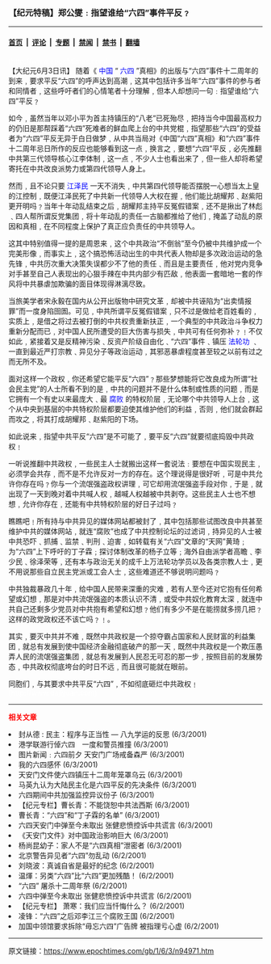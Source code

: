 ### 【纪元特稿】郑公燮﹕指望谁给“六四”事件平反﹖

---

#### [首页](../../../..?n94971) &nbsp;|&nbsp; [评论](../../../../../epoch-comment?n94971) &nbsp;|&nbsp; [专题](../../../../../epoch-special?n94971) &nbsp;|&nbsp; [禁闻](../../../../../epoch-news?n94971) &nbsp;|&nbsp; [禁书](../../../../../books?n94971) &nbsp;|&nbsp; [翻墙](https://github.com/gfw-breaker/nogfw/blob/master/README.md?n94971)


<div class="post_content" id="artbody" itemprop="articleBody">
 <!-- article content begin -->
 <p>
  <font color="#ffffff">
   (http://www.epochtimes.com)
  </font>
  <br/>
  【大纪元6月3日讯】 随着《
  <ok href="http://www3.epochtimes.com/news/epochnews/main/2.html">
   <font color="blue">
    中国
   </font>
  </ok>
  “
  <ok href="https://www.epochtimes.com/news/epochnews/news/Focus.asp?Focus_ID=1102">
   <font color="blue">
    六四
   </font>
  </ok>
  ”真相》的出版与“六四”事件十二周年的到来﹐要求平反“六四”的呼声达到高潮﹐这其中包括许多当年“六四”事件的参与者和同情者﹐这些呼吁者们的心情笔者十分理解﹐但本人却想问一句﹕指望谁给“六四”平反﹖
 </p>
 <p>
  如今﹐虽然当年以邓小平为首主持镇压的“八老”已死殆尽﹐把持当今中国最高权力的仍旧是那帮踩着“六四”死难者的鲜血爬上台的中共党棍﹐指望那些“六四”的受益者为“六四”平反无异于白日做梦﹐从中共当局对《中国“六四”真相》和“六四”事件十二周年忌日所作的反应也能够看到这一点﹐换言之﹐要想“六四”平反﹐必先推翻中共第三代领导核心江李体制﹐这一点﹐不少人士也看出来了﹐但一些人却将希望寄托在中共改良派势力或第四代领导人身上。
 </p>
 <p>
  然而﹐且不论只要
  <ok href="http://www1.epochtimes.com/news/epochnews/news/Focus.asp?Focus_ID=801">
   <font color="blue">
    江泽民
   </font>
  </ok>
  一天不消失﹐中共第四代领导能否摆脱一心想当太上皇的江控制﹐既便江泽民死了中共新一代领导人大权在握﹐他们能比胡耀邦﹑赵紫阳更开明吗﹖当年十年动乱结束之后﹐胡耀邦主持平反冤假错案﹐还不是揪出了林彪﹑四人帮所谓反党集团﹐将十年动乱的责任一古脑都推给了他们﹐掩盖了动乱的原因和真相﹐在不同程度上保护了真正应负责任的中共领导人。
 </p>
 <p>
  这其中特别值得一提的是周恩来﹐这个中共政治“不倒翁”至今仍被中共维护成一个完美形像﹐而事实上﹐这个搞恐怖活动出生的中共代表人物却是多次政治运动的急先锋﹐中共历次重大决策失误都少不了他的责任﹑而且是主要责任﹐他对党内竞争对手甚至自己人表现出的心狠手辣在中共内部少有匹敌﹐他表面一套暗地一套的作风将中共暴虐加欺骗的面目体现得淋漓尽致。
 </p>
 <p>
  当旅美学者宋永毅在国内从公开出版物中研究文革﹐却被中共诬陷为“出卖情报罪”而一度身陷囹圄。可见﹐中共所谓平反冤假错案﹐只不过是做给老百姓看的﹐实质上﹐是借之将过去被打倒的中共权贵重新扶正﹐一个典型的中共政治斗争权力重新分配而已﹐对中国人民所遭受的巨大伤害与损失﹐中共可有任何弥补﹖﹗不仅如此﹐紧接着又是反精神污染﹑反资产阶级自由化﹑“六四”事件﹑镇压
  <ok href="http://falundafa.org">
   <font color="blue">
    法轮功
   </font>
  </ok>
  ﹑一直到最近严打宗教﹑异见分子等政治运动﹐其邪恶暴虐程度甚至较之以前有过之而无所不及。
 </p>
 <p>
  面对这样一个政权﹐你还希望它能平反“六四”﹖那些梦想能将它改良成为所谓“社会民主党”的人士所看不到的是﹐中共的问题并不是什么体制或性质的问题﹐而是它拥有一个有史以来最庞大﹑最
  <ok href="http://www.dajiyuan.com/news/epochnews/news/Focus.asp?Focus_ID=315">
   <font color="blue">
    腐败
   </font>
  </ok>
  的特权阶层﹐无论哪个中共领导人上台﹐这个从中央到基层的中共特权阶层都要迫使其维护他们的利益﹐否则﹐他们就会群起而攻之﹐将其打成胡耀邦﹑赵紫阳的下场。
 </p>
 <p>
  如此说来﹐指望中共平反“六四”是不可能了﹐要平反“六四”就要彻底捣毁中共政权﹗
 </p>
 <p>
  一听说推翻中共政权﹐一些民主人士就搬出这样一套说法﹕要想在中国实现民主﹐必须学会共存﹐而不是不允许反对一方的存在。这个理说得是很好听﹐可是中共允许你存在吗﹖你与一个流氓强盗政权讲理﹐可它却用流氓强盗手段对你﹐于是﹐就出现了一天到晚对着中共喊人权﹐越喊人权越被中共剥夺。这些民主人士也不想想﹐允许你存在﹐还能有中共特权阶层的好日子过吗﹖
 </p>
 <p>
  瞧瞧吧﹗所有持与中共异见的媒体网站都被封了﹐其中包括那些试图改良中共甚至维护中共的媒体网站﹐就连“腐败”也成了中共控制论坛的过滤词﹐持异见的人士被中共恐吓﹑抓捕﹑监禁﹑判刑﹑迫害﹐如转载有关“六四”文章的“天网”黄琦﹔为“六四”上下呼吁的丁子霖﹔探讨体制改革的杨子立等﹔海外自由派学者高瞻﹑李少民﹑徐泽荣等﹐还有本与政治无关的成千上万法轮功学员以及各类宗教人士﹐更不用说那些自立民主党派或工会人士﹐这些难道还不够说明问题吗﹖
 </p>
 <p>
  中共独裁暴政几十年﹐给中国人民带来深重的灾难﹐若有人至今还对它抱有任何希望或幻想﹐那是对中共流氓强盗的本质认识不清﹐或受中共奴化教育太深﹐就连中共自己还剩多少党员对中共抱有希望和幻想﹖他们有多少不是在能捞就多捞几把﹖这样的政党政权还不该亡吗﹖﹗。
 </p>
 <p>
  其实﹐要灭中共并不难﹐既然中共政权是一个掠夺霸占国家和人民财富的利益集团﹐就总有发展到使中国经济金融彻底破产的那一天﹐既然中共政权是一个欺压愚弄人民的流氓强盗集团﹐就总有发展到人民忍无可忍的那一步﹐按照目前的发展势态﹐中共政权彻底垮台的时日不远﹐而且很可能就在眼前。
 </p>
 <p>
  同胞们﹐与其要求中共平反“六四”﹐不如彻底砸烂中共政权﹗
  <font color="#ffffff">
   (http://www.dajiyuan.com)
  </font>
 </p>
 <hr/>
 <p>
  <b>
   <font color="red">
    相关文章
   </font>
  </b>
  <br/>
 </p>
 <li>
  <ok href="newscontent.asp?ID=94950" target="_blank">
   封从德 : 民主：程序与正当性 — 八九学运的反思
  </ok>
  (6/3/2001)
  <li>
   <ok href="newscontent.asp?ID=94939" target="_blank">
    港学联游行倬六四　一度和警员推撞
   </ok>
   (6/3/2001)
   <li>
    <ok href="newscontent.asp?ID=94934" target="_blank">
     图片新闻﹕六四前夕 天安门广场戒备森严
    </ok>
    (6/3/2001)
    <li>
     <ok href="newscontent.asp?ID=94931" target="_blank">
      我的六四感怀
     </ok>
     (6/3/2001)
     <li>
      <ok href="newscontent.asp?ID=94917" target="_blank">
       天安门文件使六四镇压十二周年笼罩乌云
      </ok>
      (6/3/2001)
      <li>
       <ok href="newscontent.asp?ID=94895" target="_blank">
        马英九认为大陆民主化是六四平反的先决条件
       </ok>
       (6/3/2001)
       <li>
        <ok href="newscontent.asp?ID=94890" target="_blank">
         六四期间中共加强监控异议份子
        </ok>
        (6/3/2001)
        <li>
         <ok href="newscontent.asp?ID=94861" target="_blank">
          【纪元专栏】曹长青：不能饶恕中共法西斯
         </ok>
         (6/3/2001)
         <li>
          <ok href="newscontent.asp?ID=94862" target="_blank">
           曹长青：“六四”和“丁子霖的名单”
          </ok>
          (6/3/2001)
          <li>
           <ok href="newscontent.asp?ID=94860" target="_blank">
            六四天安门中弹至今未取出 张健悲愤控诉中共谎言
           </ok>
           (6/3/2001)
           <li>
            <ok href="newscontent.asp?ID=94859" target="_blank">
             《天安门文件》对中国政治影响巨大
            </ok>
            (6/3/2001)
            <li>
             <ok href="newscontent.asp?ID=94845" target="_blank">
              杨尚昆幼子：家人不是“六四真相”泄密者
             </ok>
             (6/3/2001)
             <li>
              <ok href="newscontent.asp?ID=94752" target="_blank">
               北京警告异见者“六四”勿乱动
              </ok>
              (6/2/2001)
              <li>
               <ok href="newscontent.asp?ID=94732" target="_blank">
                刘晓波：真诚自省是最好的纪念
               </ok>
               (6/2/2001)
               <li>
                <ok href="newscontent.asp?ID=94730" target="_blank">
                 温煇：另类“六四”比“六四”更加残酷！
                </ok>
                (6/2/2001)
                <li>
                 <ok href="newscontent.asp?ID=94727" target="_blank">
                  “六四” 屠杀十二周年祭
                 </ok>
                 (6/2/2001)
                 <li>
                  <ok href="newscontent.asp?ID=94703" target="_blank">
                   六四中弹至今未取出 张健悲愤控诉中共谎言
                  </ok>
                  (6/2/2001)
                  <li>
                   <ok href="newscontent.asp?ID=94582" target="_blank">
                    【纪元专栏】  萧寒：我们应当忏悔什么？
                   </ok>
                   (6/2/2001)
                   <li>
                    <ok href="newscontent.asp?ID=94581" target="_blank">
                     凌锋：“六四”之后邓李江三个腐败王国
                    </ok>
                    (6/2/2001)
                    <li>
                     <ok href="newscontent.asp?ID=94579" target="_blank">
                      加国中领馆要求拆除“毋忘六四”广告牌 被指理亏心虚
                     </ok>
                     (6/2/2001)
                     <br/>
                     <!-- article content end -->
                     <div id="below_article_ad">
                     </div>
                    </li>
                   </li>
                  </li>
                 </li>
                </li>
               </li>
              </li>
             </li>
            </li>
           </li>
          </li>
         </li>
        </li>
       </li>
      </li>
     </li>
    </li>
   </li>
  </li>
 </li>
</div>


---

原文链接：https://www.epochtimes.com/gb/1/6/3/n94971.htm